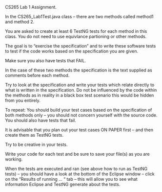 CS265 Lab 1 Assignment.

In the CS265_Lab1Test.java class – there are two methods called method1 and method 2.

You are asked to create at least 6 TestNG tests for each method in this class. You do not
need to use equivlance partioning or other methods.

The goal is to “exercise the specification” and to write these software tests to test if the code
works based on the specification you are given.

Make sure you also have tests that FAIL.

In the case of these two methods the specification is the text supplied as comments before each
method.

Try to look at the specification and write your tests which relate directly to what is written in the
specification. Do not be influenced by the code within the methods as in reality in a black box
test scenario this would be hidden from you entirely.

To repeat: You should build your test cases based on the specification of both methods only
– you should not concern yourself with the source code. You should also have tests that fail.

It is advisable that you plan out your test cases ON PAPER first – and then create them as
TestNG tests.

Try to be creative in your tests.

Write your code for each test and be sure to save your file(s) as you are working.

When the tests are executed and ran (see above how to run as TestNG tests) – you should have a
look at the bottom of the Eclipse window – click on the “Results of running … “ tab – this will
allow you to see what information Eclipse and TestNG generate about the tests.
